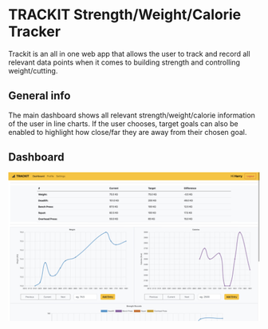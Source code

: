 # TRACKIT Strength/Weight/Calorie Tracker
Trackit is an all in one web app that allows the user to track and record all relevant data points when it comes to building strength and controlling weight/cutting.  

## General info
The main dashboard shows all relevant strength/weight/calorie information of the user in line charts. If the user chooses, target goals can also be enabled to highlight how close/far they are away from their chosen goal.

## Dashboard
![Alt text](/sampleimages/Dashboard.jpeg?raw=true "Optional Title")
